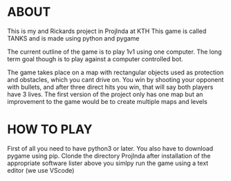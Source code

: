 # ABOUT
This is my and Rickards project in ProjInda at KTH
This game is called TANKS and is made using python and pygame

The current outline of the game is to play 1v1 using one computer.
The long term goal though is to play against a computer controlled bot. 

The game takes place on a map with rectangular objects used as protection and obstacles, which you cant drive on. 
You win by shooting your opponent with bullets, and after three direct hits you win, that will say both players have 3 lives. 
The first version of the project only has one map but an improvement to the game would be to create multiple maps and levels

# HOW TO PLAY
First of all you need to have python3 or later. 
You also have to download pygame using pip. 
Clonde the directory ProjInda
after installation of the appropriate software lister above you simlpy run the game using a text editor (we use VScode)

